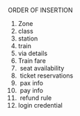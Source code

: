 ORDER OF INSERTION
1. Zone
2. ⁠class
3. ⁠station
4. ⁠train
5. ⁠via details 
6. ⁠Train fare 
7. ⁠ ⁠seat availability 
8. ⁠ ticket reservations
9. ⁠ pax info
10. ⁠ pay info 
11. ⁠ refund rule
12. ⁠login credential
